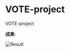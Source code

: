 # VOTE-project
VOTE-project

**成果:**

![Result](https://github.com/Rex-Chiang/IGstatistic/blob/master/Result.gif)
